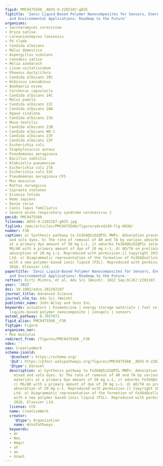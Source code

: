 ```yaml
---
figid: PMC9475560__ADVS-9-2202187-g025
figtitle: 'Ionic Liquid‐Based Polymer Nanocomposites for Sensors, Energy, Biomedicine,
  and Environmental Applications: Roadmap to the Future'
organisms:
- Saccharomyces cerevisiae
- Oryza sativa
- Lareunionomyces loeiensis
- PX clade
- Candida albicans
- Malus domestica
- Aspergillus nidulans
- Cannabis sativa
- Melia azedarach
- Linum usitatissimum
- Phoenix dactylifera
- Candida albicans 28C
- Hibiscus cannabinus
- Boehmeria nivea
- Corchorus capsularis
- Candida albicans 24C
- Malus pumila
- Candida albicans 22C
- Candida albicans 28A
- Agave sisalana
- Candida albicans 23G
- Musa textilis
- Candida albicans 23B
- Candida albicans WO-1
- Candida albicans 23F
- Candida albicans 22F
- Escherichia coli
- Staphylococcus aureus
- Pseudomonas aeruginosa
- Bacillus subtilis
- Klebsiella pneumoniae
- Escherichia coli 27A
- Escherichia coli 53C
- Pseudomonas aeruginosa CF5
- Mus musculus
- Rattus norvegicus
- Siproeta stelenes
- Eisenia fetida
- Homo sapiens
- Danio rerio
- Canis lupus familiaris
- Severe acute respiratory syndrome coronavirus 2
pmcid: PMC9475560
filename: ADVS-9-2202187-g025.jpg
figlink: /pmc/articles/PMC9475560/figure/advs4249-fig-0030/
number: F30
caption: a) Synthesis pathway to Fe3O4@SiO2@PIL MNPs. Adsorption process to mixed
  and solo dyes. b) The rate of removal of AR and TA by various adsorbents materials
  at a primary dye amount of 50 mg L–1, it adsorbs Fe3O4@SiO2@PIL selectively. c)
  MG/AR with a primary amount of dye of 20 mg L–1. d) AO/TA on preliminary colorant
  absorption of 20 mg L−1. Reproduced with permission.[] Copyright 2019, Elsevier
  Ltd. e) Diagrammatic representation of the formation of Fe3O4@cellulose nanohybrid,
  with a new polymer‐based ionic liquid (PIL). Reproduced with permission.[] Copyright
  2016, Elsevier Ltd.
papertitle: 'Ionic Liquid‐Based Polymer Nanocomposites for Sensors, Energy, Biomedicine,
  and Environmental Applications: Roadmap to the Future.'
reftext: Kirti Mishra, et al. Adv Sci (Weinh). 2022 Sep;9(26):2202187.
year: '2022'
doi: 10.1002/advs.202202187
journal_title: Advanced Science
journal_nlm_ta: Adv Sci (Weinh)
publisher_name: John Wiley and Sons Inc.
keywords: actuators | biomedicine | energy storage materials | fuel cells | ionic
  liquids‐based polymer nanocomposite | ionogels | sensors
automl_pathway: 0.7057071
figid_alias: PMC9475560__F30
figtype: Figure
organisms_ner:
- Mus musculus
redirect_from: /figures/PMC9475560__F30
ndex: ''
seo: CreativeWork
schema-jsonld:
  '@context': https://schema.org/
  '@id': https://pfocr.wikipathways.org/figures/PMC9475560__ADVS-9-2202187-g025.html
  '@type': Dataset
  description: a) Synthesis pathway to Fe3O4@SiO2@PIL MNPs. Adsorption process to
    mixed and solo dyes. b) The rate of removal of AR and TA by various adsorbents
    materials at a primary dye amount of 50 mg L–1, it adsorbs Fe3O4@SiO2@PIL selectively.
    c) MG/AR with a primary amount of dye of 20 mg L–1. d) AO/TA on preliminary colorant
    absorption of 20 mg L−1. Reproduced with permission.[] Copyright 2019, Elsevier
    Ltd. e) Diagrammatic representation of the formation of Fe3O4@cellulose nanohybrid,
    with a new polymer‐based ionic liquid (PIL). Reproduced with permission.[] Copyright
    2016, Elsevier Ltd.
  license: CC0
  name: CreativeWork
  creator:
    '@type': Organization
    name: WikiPathways
  keywords:
  - Ar
  - Nes
  - Hmgcr
  - oh
  - ao
  - Gnao1
---
```

